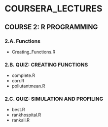 # COURSERA_LECTURES

## COURSE 2: R PROGRAMMING
### 2.A. Functions
- Creating_Functions.R

### 2.B. QUIZ: CREATING FUNCTIONS
- complete.R
- corr.R
- pollutantmean.R

### 2.C. QUIZ: SIMULATION AND PROFILING
- best.R
- rankhospital.R
- rankall.R